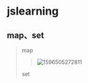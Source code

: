 # jslearning





## map、set

> map
>
> > 
> >
> > 
> >
> > 
> >
> > ![1596505272811](C:\Users\Administrator\AppData\Roaming\Typora\typora-user-images\1596505272811.png)
>
> set
>
> >  
> >
> > 